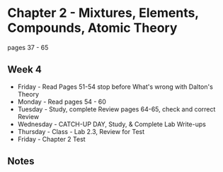 # Chapter 2 - Mixtures, Elements, Compounds, Atomic Theory

pages 37 - 65

## Week 4
- Friday - Read Pages 51-54 stop before What's wrong with Dalton's Theory
- Monday - Read pages 54 - 60	
- Tuesday - Study, complete Review pages 64-65, check and correct Review 	
- Wednesday - CATCH-UP DAY, Study, & Complete Lab Write-ups 	
- Thursday - Class - Lab 2.3, Review for Test
- Friday - Chapter 2 Test 

## Notes
